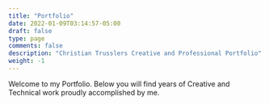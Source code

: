 ```yaml
---
title: "Portfolio"
date: 2022-01-09T03:14:57-05:00
draft: false
type: page
comments: false
description: "Christian Trusslers Creative and Professional Portfolio"
weight: -1
---
```


Welcome to my Portfolio. Below you will find years of Creative and Technical work proudly accomplished by me.